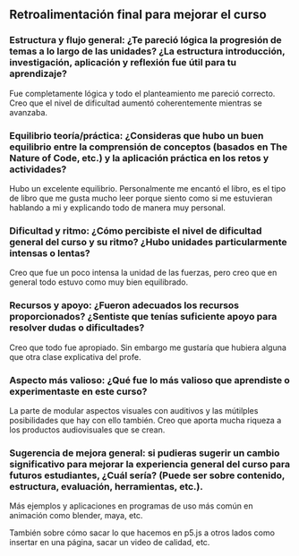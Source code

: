 ## Retroalimentación final para mejorar el curso

### Estructura y flujo general: ¿Te pareció lógica la progresión de temas a lo largo de las unidades? ¿La estructura introducción, investigación, aplicación y reflexión fue útil para tu aprendizaje?
Fue completamente lógica y todo el planteamiento me pareció correcto. Creo que el nivel de dificultad aumentó coherentemente mientras se avanzaba.

### Equilibrio teoría/práctica: ¿Consideras que hubo un buen equilibrio entre la comprensión de conceptos (basados en The Nature of Code, etc.) y la aplicación práctica en los retos y actividades?
Hubo un excelente equilibrio. Personalmente me encantó el libro, es el tipo de libro que me gusta mucho leer porque siento como si me estuvieran hablando a mi y explicando todo de manera muy personal.

### Dificultad y ritmo: ¿Cómo percibiste el nivel de dificultad general del curso y su ritmo? ¿Hubo unidades particularmente intensas o lentas?
Creo que fue un poco intensa la unidad de las fuerzas, pero creo que en general todo estuvo como muy bien equilibrado.

### Recursos y apoyo: ¿Fueron adecuados los recursos proporcionados? ¿Sentiste que tenías suficiente apoyo para resolver dudas o dificultades?
Creo que todo fue apropiado. Sin embargo me gustaría que hubiera alguna que otra clase explicativa del profe.

### Aspecto más valioso: ¿Qué fue lo más valioso que aprendiste o experimentaste en este curso?
La parte de modular aspectos visuales con auditivos y las mútilples posibilidades que hay con ello también. Creo que aporta mucha riqueza a los productos audiovisuales que se crean.

### Sugerencia de mejora general: si pudieras sugerir un cambio significativo para mejorar la experiencia general del curso para futuros estudiantes, ¿Cuál sería? (Puede ser sobre contenido, estructura, evaluación, herramientas, etc.).

Más ejemplos y aplicaciones en programas de uso más común en animación como blender, maya, etc.

También sobre cómo sacar lo que hacemos en p5.js a otros lados como insertar en una página, sacar un video de calidad, etc.
